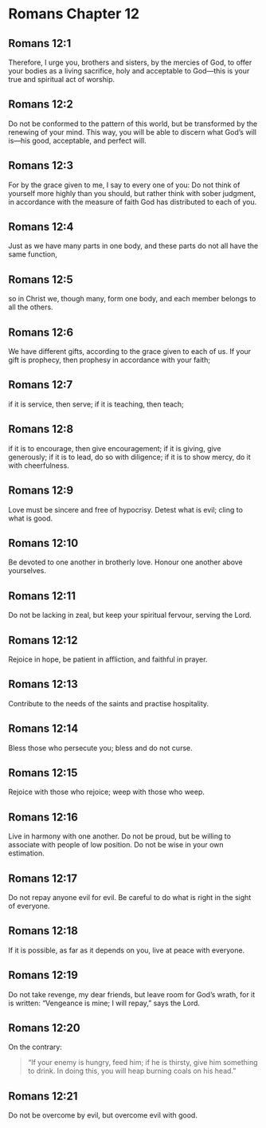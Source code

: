 # Romans Chapter 12

## Romans 12:1

Therefore, I urge you, brothers and sisters, by the mercies of God, to offer your bodies as a living sacrifice, holy and acceptable to God—this is your true and spiritual act of worship.

## Romans 12:2

Do not be conformed to the pattern of this world, but be transformed by the renewing of your mind. This way, you will be able to discern what God’s will is—his good, acceptable, and perfect will.

## Romans 12:3

For by the grace given to me, I say to every one of you: Do not think of yourself more highly than you should, but rather think with sober judgment, in accordance with the measure of faith God has distributed to each of you.

## Romans 12:4

Just as we have many parts in one body, and these parts do not all have the same function,

## Romans 12:5

so in Christ we, though many, form one body, and each member belongs to all the others.

## Romans 12:6

We have different gifts, according to the grace given to each of us. If your gift is prophecy, then prophesy in accordance with your faith;

## Romans 12:7

if it is service, then serve; if it is teaching, then teach;

## Romans 12:8

if it is to encourage, then give encouragement; if it is giving, give generously; if it is to lead, do so with diligence; if it is to show mercy, do it with cheerfulness.

## Romans 12:9

Love must be sincere and free of hypocrisy. Detest what is evil; cling to what is good.

## Romans 12:10

Be devoted to one another in brotherly love. Honour one another above yourselves.

## Romans 12:11

Do not be lacking in zeal, but keep your spiritual fervour, serving the Lord.

## Romans 12:12

Rejoice in hope, be patient in affliction, and faithful in prayer.

## Romans 12:13

Contribute to the needs of the saints and practise hospitality.

## Romans 12:14

Bless those who persecute you; bless and do not curse.

## Romans 12:15

Rejoice with those who rejoice; weep with those who weep.

## Romans 12:16

Live in harmony with one another. Do not be proud, but be willing to associate with people of low position. Do not be wise in your own estimation.

## Romans 12:17

Do not repay anyone evil for evil. Be careful to do what is right in the sight of everyone.

## Romans 12:18

If it is possible, as far as it depends on you, live at peace with everyone.

## Romans 12:19

Do not take revenge, my dear friends, but leave room for God’s wrath, for it is written: “Vengeance is mine; I will repay,” says the Lord.

## Romans 12:20

On the contrary:

> “If your enemy is hungry, feed him;
> if he is thirsty, give him something to drink.
> In doing this, you will heap burning coals on his head.”

## Romans 12:21

Do not be overcome by evil, but overcome evil with good.
